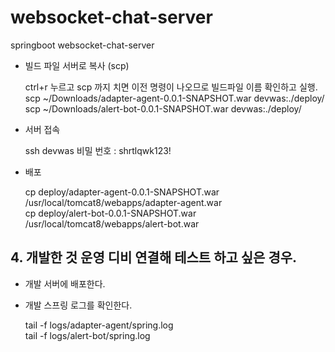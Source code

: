 # websocket-chat-server
springboot websocket-chat-server

- 빌드 파일 서버로 복사 (scp)

    ctrl+r 누르고 scp 까지 치면 이전 명령이 나오므로 빌드파일 이름 확인하고 실행.   
    scp ~/Downloads/adapter-agent-0.0.1-SNAPSHOT.war devwas:./deploy/    
    scp ~/Downloads/alert-bot-0.0.1-SNAPSHOT.war devwas:./deploy/

- 서버 접속

    ssh devwas
    비밀 번호 : shrtlqwk123!

- 배포

    cp deploy/adapter-agent-0.0.1-SNAPSHOT.war /usr/local/tomcat8/webapps/adapter-agent.war    
    cp deploy/alert-bot-0.0.1-SNAPSHOT.war /usr/local/tomcat8/webapps/alert-bot.war

## 4. 개발한 것 운영 디비 연결해 테스트 하고 싶은 경우.   

- 개발 서버에 배포한다.
- 개발 스프링 로그를 확인한다.

    tail -f logs/adapter-agent/spring.log    
    tail -f logs/alert-bot/spring.log
